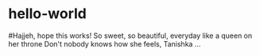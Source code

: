 # hello-world

#Hajjeh, hope this works!
So sweet, so beautiful, everyday like a queen on her throne
Don't nobody knows how she feels, Tanishka ...
